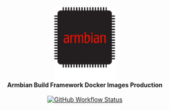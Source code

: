 <p align="center">
  <a href="#build-framework">
   <img src="https://raw.githubusercontent.com/armbian/build/master/.github/armbian-logo.png" alt="Armbian  logo" width="144">
  </a><br>
  <strong>Armbian Build Framework Docker Images Production</strong><br>
<br>
<a href=https://github.com/armbian/docker-armbian-build/actions/workflows/update_docker.yml><img alt="GitHub Workflow Status" src="https://img.shields.io/github/actions/workflow/status/armbian/docker-armbian-build/update_docker.yml?logo=githubactions&label=Build%20Docker%20Images&style=for-the-badge&branch=main"></a>
</a>
</p>

